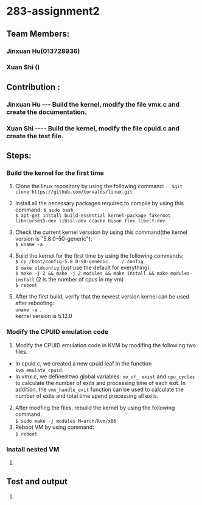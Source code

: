 # 283-assignment2
## Team Members:
### Jinxuan Hu(013728936)
### Xuan Shi ()

## Contribution :
### Jinxuan Hu --- Build the kernel, modify the file vmx.c and create the documentation. 
### Xuan Shi ---- Build the kernel, modify the file cpuid.c and create the test file. 

## Steps:
### Build the kernel for the first time

1. Clone  the linux repository by using the following command: .
	` $git clone https://github.com/torvalds/linux.git`
2. Install all the necessary packages required to compile by using this command:
	`$ sudo bash`                   
	`$ apt-get install build-essential kernel-package fakeroot libncurses5-dev libssl-dev ccache bison flex libelf-dev` 
3. Check the current kernel verssion by using this command(the kernel version is "5.8.0-50-generic"):  
	 `$ uname -a`
4. Build the kernel for the first time by using the following commands:         
	`$ cp /boot/config-5.8.0-50-generic    ./.config `  
	`$ make oldconfig` (just use the default for everything).   
	`$ make -j 2 && make -j 2 modules && make install && make modules-install` (2 is the number of cpus in my vm)  
	`$ reboot`
	
5. After the first build, verify that the newest version kernel can be used after rebooting:  
	`uname -a `.  
	kernel version is 5.12.0

### Modify the CPUID emulation code
1. Modify the CPUID emulation code in KVM by modifing the following two files. 
*  In cpuid.c, we created a new cpuid leaf in the function `kvm_emulate_cpuid`.  
*  In vmx.c, we defined two global variables: `no_of_ exist` and `cpu_cycles` to calculate the number of exits and processing time of each exit. In addition, the `vmx_handle_exit` function can be used to calculate the number of exits and total time spend processing all exits.
2. After modfing the files, rebuild the kernel by using the following command:   
`$ sudo make -j modules M=arch/kvm/x86` 
3. Reboot VM by using command:  
`$ reboot`

### Inatall nested VM 
1.

## Test and output
1. 


